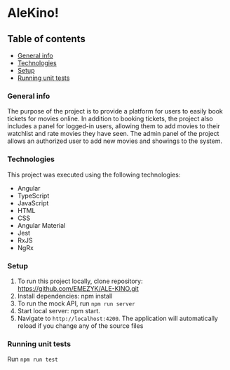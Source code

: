 # AleKino!

## Table of contents
* [General info](#general-info)
* [Technologies](#technologies)
* [Setup](#setup)
* [Running unit tests](#running-unit-tests)

### General info
The purpose of the project is to provide a platform for users to easily book tickets for movies online. In addition to booking tickets, the project also includes a panel for logged-in users, allowing them to add movies to their watchlist and rate movies they have seen. The admin panel of the project allows an authorized user to add new movies and showings to the system.

### Technologies

This project was executed using the following technologies:
- Angular
- TypeScript
- JavaScript
- HTML
- CSS
- Angular Material
- Jest
- RxJS
- NgRx


### Setup

1. To run this project locally, clone repository: https://github.com/EMEZYK/ALE-KINO.git
2. Install dependencies: npm install
3. To run the mock API, run `npm run server`
4. Start local server: npm start.
5. Navigate to `http://localhost:4200`. The application will automatically reload if you change any of the source files


### Running unit tests

Run `npm run test`


